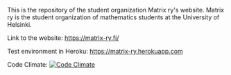 This is the repository of the student organization Matrix ry's website. Matrix ry is the student organization of mathematics students at the University of Helsinki.

Link to the website: https://matrix-ry.fi/

Test environment in Heroku: https://matrix-ry.herokuapp.com

Code Climate: [![Code Climate](https://codeclimate.com/github/oplindstr/matrix.png)](https://codeclimate.com/github/oplindstr/matrix)
